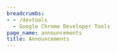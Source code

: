 ```yaml
---
breadcrumbs:
- - /devtools
  - Google Chrome Developer Tools
page_name: announcements
title: Announcements
---
```

